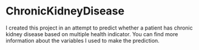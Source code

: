 # ChronicKidneyDisease
I created this project in an attempt to predict whether a patient has chronic kidney disease based on multiple health indicator. You can find more information about the variables I used to make the prediction.
